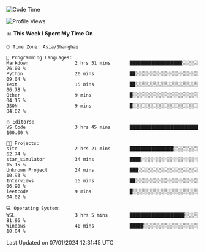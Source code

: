 <!--START_SECTION:waka-->
![Code Time](http://img.shields.io/badge/Code%20Time-1%2C446%20hrs%2013%20mins-blue)

![Profile Views](http://img.shields.io/badge/Profile%20Views-0-blue)

📊 **This Week I Spent My Time On** 

```text
🕑︎ Time Zone: Asia/Shanghai

💬 Programming Languages: 
Markdown                 2 hrs 51 mins       ███████████████████░░░░░░   76.00 % 
Python                   20 mins             ██░░░░░░░░░░░░░░░░░░░░░░░   09.04 % 
Text                     15 mins             ██░░░░░░░░░░░░░░░░░░░░░░░   06.78 % 
Other                    9 mins              █░░░░░░░░░░░░░░░░░░░░░░░░   04.15 % 
JSON                     9 mins              █░░░░░░░░░░░░░░░░░░░░░░░░   04.02 % 

🔥 Editors: 
VS Code                  3 hrs 45 mins       █████████████████████████   100.00 % 

🐱‍💻 Projects: 
site                     2 hrs 21 mins       ████████████████░░░░░░░░░   62.74 % 
star_simulator           34 mins             ████░░░░░░░░░░░░░░░░░░░░░   15.15 % 
Unknown Project          24 mins             ███░░░░░░░░░░░░░░░░░░░░░░   10.93 % 
Interviews               15 mins             ██░░░░░░░░░░░░░░░░░░░░░░░   06.90 % 
leetcode                 9 mins              █░░░░░░░░░░░░░░░░░░░░░░░░   04.02 % 

💻 Operating System: 
WSL                      3 hrs 5 mins        ████████████████████░░░░░   81.96 % 
Windows                  40 mins             █████░░░░░░░░░░░░░░░░░░░░   18.04 % 
```


 Last Updated on 07/01/2024 12:31:45 UTC
<!--END_SECTION:waka-->